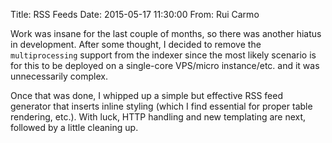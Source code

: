 Title: RSS Feeds
Date: 2015-05-17 11:30:00
From: Rui Carmo

Work was insane for the last couple of months, so there was another hiatus in development. After some thought, I decided to remove the `multiprocessing` support from the indexer since the most likely scenario is for this to be deployed on a single-core VPS/micro instance/etc. and it was unnecessarily complex.

Once that was done, I whipped up a simple but effective RSS feed generator that inserts inline styling (which I find essential for proper table rendering, etc.). With luck, HTTP handling and new templating are next, followed by a little cleaning up.
